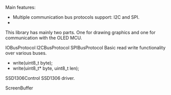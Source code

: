 
Main features:
- Multiple communication bus protocols support: I2C and SPI.
- 

This library has mainly two parts. One for drawing graphics and one for communication with the OLED MCU.

IOBusProtocol
I2CBusProtocol
SPIBusProtocol
Basic read write functionality over various buses.
- write(uint8_t byte);
- write(uint8_t* byte, uint8_t len);


SSD1306Control
SSD1306 driver.

ScreenBuffer
